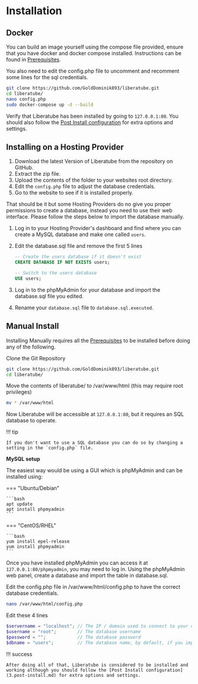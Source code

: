 # Installation

## Docker

You can build an image yourself using the compose file provided, ensure that you have docker and docker compose installed. Instructions can be found in [Prerequisites](1.prerequisites.md).

You also need to edit the config.php file to uncomment and recomment some lines for the sql credentials.

```bash
git clone https://github.com/GoldDominik893/liberatube.git
cd liberatube/
nano config.php
sudo docker-compose up -d --build
```

Verify that Liberatube has been installed by going to `127.0.0.1:80`. You should also follow the [Post Install configuration](3.post-install.md) for extra options and settings.

## Installing on a Hosting Provider

1. Download the latest Version of Liberatube from the repository on GitHub.
2. Extract the zip file.
3. Upload the contents of the folder to your websites root directory.
4. Edit the `config.php` file to adjust the database credentials.
5. Go to the website to see if it is installed properly.

That should be it but some Hosting Providers do no give you proper permissions to create a database, instead you need to use their web interface.
Please follow the steps below to import the database manually.

1. Log in to your Hosting Provider's dashboard and find where you can create a MySQL database and make one called `users`.
2. Edit the database.sql file and remove the first 5 lines

    ```sql
    -- Create the users database if it doesn't exist
    CREATE DATABASE IF NOT EXISTS users;

    -- Switch to the users database
    USE users;
    ```

3. Log in to the phpMyAdmin for your database and import the database.sql file you edited.
4. Rename your `database.sql` file to `database.sql.executed`.

## Manual Install

Installing Manually requires all the [Prerequisites](1.prerequisites.md) to be installed before doing any of the following.

Clone the Git Repository

```bash
git clone https://github.com/GoldDominik893/liberatube.git
cd liberatube/
```

Move the contents of liberatube/ to /var/www/html (this may require root privileges)

```bash
mv * /var/www/html
```

Now Liberatube will be accessible at `127.0.0.1:80`, but it requires an SQL database to operate.

!!! tip

    If you don't want to use a SQL database you can do so by changing a setting in the `config.php` file.

**MySQL setup**

The easiest way would be using a GUI which is phpMyAdmin and can be installed using:

=== "Ubuntu/Debian"

    ```bash
    apt update
    apt install phpmyadmin
    ```

=== "CentOS/RHEL"

    ```bash
    yum install epel-release
    yum install phpmyadmin
    ```

Once you have installed phpMyAdmin you can access it at `127.0.0.1:80/phpmyadmin`, you may need to log in.
Using the phpMyAdmin web panel, create a database and import the table in database.sql.

Edit the config.php file in /var/www/html/config.php to have the correct database credentials.

```bash
nano /var/www/html/config.php
```

Edit these 4 lines

```php
$servername = "localhost"; // The IP / domain used to connect to your database
$username = "root";        // The database username
$password = "";            // The database password
$dbname = "users";         // The database name, by default, if you imported database.sql it is "users"
```

!!! success

    After doing all of that, Liberatube is considered to be installed and working although you should follow the [Post Install configuration](3.post-install.md) for extra options and settings.
